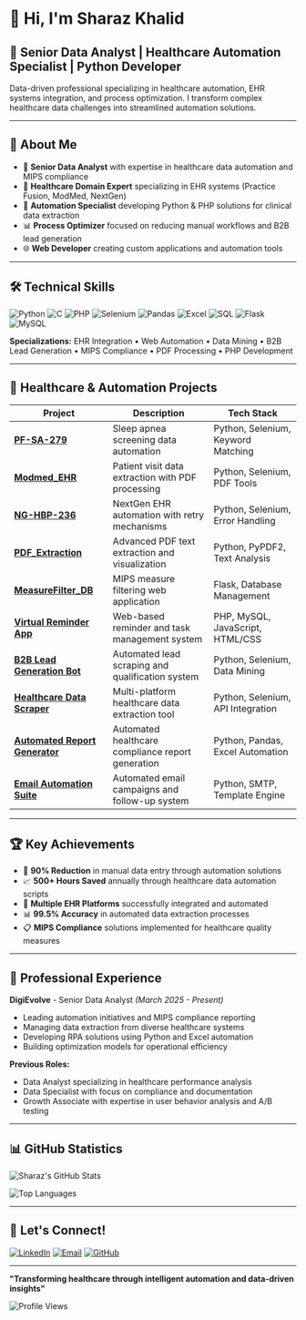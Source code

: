 # 👋 Hi, I'm Sharaz Khalid

## 🚀 Senior Data Analyst | Healthcare Automation Specialist | Python Developer

Data-driven professional specializing in healthcare automation, EHR systems integration, and process optimization. I transform complex healthcare data challenges into streamlined automation solutions.

---

## 🎯 About Me

- 🔬 **Senior Data Analyst** with expertise in healthcare data automation and MIPS compliance
- 🏥 **Healthcare Domain Expert** specializing in EHR systems (Practice Fusion, ModMed, NextGen)
- 🤖 **Automation Specialist** developing Python & PHP solutions for clinical data extraction
- 📊 **Process Optimizer** focused on reducing manual workflows and B2B lead generation
- 🌐 **Web Developer** creating custom applications and automation tools

---

## 🛠️ Technical Skills

![Python](https://img.shields.io/badge/Python-3776AB?style=for-the-badge&logo=python&logoColor=white)
![C](https://img.shields.io/badge/C-00599C?style=for-the-badge&logo=c&logoColor=white)
![PHP](https://img.shields.io/badge/PHP-777BB4?style=for-the-badge&logo=php&logoColor=white)
![Selenium](https://img.shields.io/badge/Selenium-43B02A?style=for-the-badge&logo=selenium&logoColor=white)
![Pandas](https://img.shields.io/badge/Pandas-150458?style=for-the-badge&logo=pandas&logoColor=white)
![Excel](https://img.shields.io/badge/Microsoft_Excel-217346?style=for-the-badge&logo=microsoft-excel&logoColor=white)
![SQL](https://img.shields.io/badge/SQL-336791?style=for-the-badge&logo=postgresql&logoColor=white)
![Flask](https://img.shields.io/badge/Flask-000000?style=for-the-badge&logo=flask&logoColor=white)
![MySQL](https://img.shields.io/badge/MySQL-4479A1?style=for-the-badge&logo=mysql&logoColor=white)

**Specializations:** EHR Integration • Web Automation • Data Mining • B2B Lead Generation • MIPS Compliance • PDF Processing • PHP Development

---

## 🏥 Healthcare & Automation Projects

| Project | Description | Tech Stack |
|---------|-------------|------------|
| [**PF-SA-279**](https://github.com/MSharaz918/PF-SA-279) | Sleep apnea screening data automation | Python, Selenium, Keyword Matching |
| [**Modmed_EHR**](https://github.com/MSharaz918/Modmed_EHR) | Patient visit data extraction with PDF processing | Python, Selenium, PDF Tools |
| [**NG-HBP-236**](https://github.com/MSharaz918/NG-HBP-236) | NextGen EHR automation with retry mechanisms | Python, Selenium, Error Handling |
| [**PDF_Extraction**](https://github.com/MSharaz918/PDF_Extraction) | Advanced PDF text extraction and visualization | Python, PyPDF2, Text Analysis |
| [**MeasureFilter_DB**](https://github.com/MSharaz918/MeasureFilter_DB) | MIPS measure filtering web application | Flask, Database Management |
| [**Virtual Reminder App**](https://github.com/MSharaz918/Virtual-Reminder-App) | Web-based reminder and task management system | PHP, MySQL, JavaScript, HTML/CSS |
| [**B2B Lead Generation Bot**](https://github.com/MSharaz918/B2B-Lead-Generator) | Automated lead scraping and qualification system | Python, Selenium, Data Mining |
| [**Healthcare Data Scraper**](https://github.com/MSharaz918/Healthcare-Data-Scraper) | Multi-platform healthcare data extraction tool | Python, Selenium, API Integration |
| [**Automated Report Generator**](https://github.com/MSharaz918/Auto-Report-Generator) | Automated healthcare compliance report generation | Python, Pandas, Excel Automation |
| [**Email Automation Suite**](https://github.com/MSharaz918/Email-Automation-Suite) | Automated email campaigns and follow-up system | Python, SMTP, Template Engine |

---

## 🏆 Key Achievements

- 🎯 **90% Reduction** in manual data entry through automation solutions
- 📈 **500+ Hours Saved** annually through healthcare data automation scripts
- 🔧 **Multiple EHR Platforms** successfully integrated and automated
- 📊 **99.5% Accuracy** in automated data extraction processes
- 📋 **MIPS Compliance** solutions implemented for healthcare quality measures

---

## 💼 Professional Experience

**DigiEvolve** - Senior Data Analyst *(March 2025 - Present)*
- Leading automation initiatives and MIPS compliance reporting
- Managing data extraction from diverse healthcare systems
- Developing RPA solutions using Python and Excel automation
- Building optimization models for operational efficiency

**Previous Roles:**
- Data Analyst specializing in healthcare performance analysis
- Data Specialist with focus on compliance and documentation
- Growth Associate with expertise in user behavior analysis and A/B testing

---

## 📊 GitHub Statistics

![Sharaz's GitHub Stats](https://github-readme-stats.vercel.app/api?username=MSharaz918&show_icons=true&theme=radical&count_private=true)

![Top Languages](https://github-readme-stats.vercel.app/api/top-langs/?username=MSharaz918&layout=compact&theme=radical)

---

## 🤝 Let's Connect!

[![LinkedIn](https://img.shields.io/badge/LinkedIn-0077B5?style=for-the-badge&logo=linkedin&logoColor=white)](https://linkedin.com/in/sharaz-khalid-b50911239)
[![Email](https://img.shields.io/badge/Email-D14836?style=for-the-badge&logo=gmail&logoColor=white)](mailto:sharazkhalid93@gmail.com)
[![GitHub](https://img.shields.io/badge/GitHub-100000?style=for-the-badge&logo=github&logoColor=white)](https://github.com/MSharaz918)

---

**"Transforming healthcare through intelligent automation and data-driven insights"**

![Profile Views](https://komarev.com/ghpvc/?username=MSharaz918&color=brightgreen&style=flat-square)
